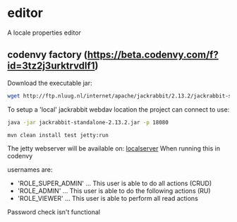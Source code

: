 # editor
A locale properties editor

## codenvy factory (https://beta.codenvy.com/f?id=3tz2j3urktrvdlf1)

Download the executable jar:  
```bash.sh
wget http://ftp.nluug.nl/internet/apache/jackrabbit/2.13.2/jackrabbit-standalone-2.13.2.jar
```

To setup a 'local' jackrabbit webdav location the project can connect to use:
```bash.sh
java -jar jackrabbit-standalone-2.13.2.jar -p 18080
```

```bash.sh
mvn clean install test jetty:run
```
The jetty webserver will be available on: [localserver](http://localhost:8080/editor)
When running this in codenvy

usernames are: 
* 'ROLE_SUPER_ADMIN'
... This user is able to do all actions (CRUD)
* 'ROLE_ADMIN'
... This user is able to do the following actions (RU)
* 'ROLE_VIEWER'
... This user is able to perform all read actions

Password check isn't functional
